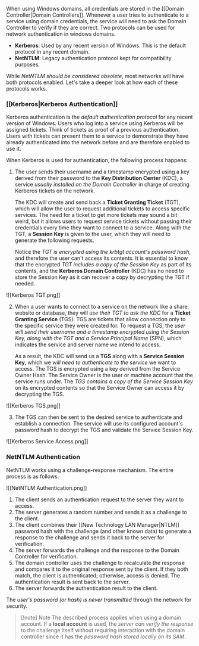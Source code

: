 
When using Windows domains, all credentials are stored in the [[Domain Controller|Domain Controllers]]. Whenever a user tries to authenticate to a service using domain credentials, the service will need to ask the Domain Controller to verify if they are correct. Two protocols can be used for network authentication in windows domains.

- **Kerberos**: Used by any recent version of Windows. This is the default protocol in any recent domain.
- **NetNTLM**: Legacy authentication protocol kept for compatibility purposes.

While *NetNTLM should be considered obsolete*, most networks will have both protocols enabled. Let's take a deeper look at how each of these protocols works.

### [[Kerberos|Kerberos Authentication]]

Kerberos authentication is the *default authentication protocol* for any recent version of Windows. Users who log into a service using Kerberos will be assigned tickets. Think of tickets as proof of a previous authentication. Users with tickets can present them to a service to demonstrate they have already authenticated into the network before and are therefore enabled to use it.

When Kerberos is used for authentication, the following process happens:

1. The user sends their username and a timestamp encrypted using a key derived from their password to the **Key Distribution Center** (KDC), a service *usually installed on the Domain Controller* in charge of creating Kerberos tickets on the network.

	The KDC will create and send back a **Ticket Granting Ticket** (TGT), which will allow the user to request additional tickets to access specific services. The need for a ticket to get more tickets may sound a bit weird, but it allows users to request service tickets without passing their credentials every time they want to connect to a service. Along with the TGT, a **Session Key** is given to the user, which they will need to generate the following requests.
	
	Notice the *TGT is encrypted using the krbtgt account's password hash*, and therefore the user can't access its contents. It is essential to know that the encrypted *TGT includes a copy of the Session Key* as part of its contents, and the **Kerberos Domain Controller** (KDC) has no need to store the Session Key as it can recover a copy by decrypting the TGT if needed.

![[Kerberos TGT.png]]

2. When a user wants to connect to a service on the network like a share, website or database, they will *use their TGT to ask the KDC* for a **Ticket Granting Service** (TGS). TGS are tickets that allow connection only to the specific service they were created for. To request a TGS, the *user will send their username and a timestamp encrypted using the Session Key, along with the TGT and a Service Principal Name* (SPN), which indicates the service and server name we intend to access.

	As a result, the KDC will send us a **TGS** along with a **Service Session Key**, which we *will need to authenticate to the service* we want to access. The TGS is encrypted using a key derived from the Service Owner Hash. The Service Owner is the user or machine account that the service runs under. The *TGS contains a copy of the Service Session Key* on its encrypted contents so that the Service Owner can access it by decrypting the TGS.

![[Kerberos TGS.png]]

3. The TGS can then be sent to the desired service to authenticate and establish a connection. The service will use its configured account's password hash to decrypt the TGS and validate the Service Session Key.

![[Kerberos Service Access.png]]

### NetNTLM Authentication

NetNTLM works using a challenge-response mechanism. The entire process is as follows.

![[NetNTLM Authentication.png]]

1. The client sends an authentication request to the server they want to access.
2. The server generates a random number and sends it as a challenge to the client.
3. The client combines their [[New Technology LAN Manager|NTLM]] password hash with the challenge (and other known data) to generate a response to the challenge and sends it back to the server for verification.
4. The server forwards the challenge and the response to the Domain Controller for verification.
5. The domain controller uses the challenge to recalculate the response and compares it to the original response sent by the client. If they both match, the client is authenticated; otherwise, access is denied. The authentication result is sent back to the server.
6. The server forwards the authentication result to the client.

The *user's password (or hash) is never transmitted* through the network for security.

>[!note] Note
>The described process applies when using a domain account. If a **local account** is used, the *server can verify the response* to the challenge itself without requiring interaction with the domain controller since it has the *password hash stored locally on its SAM*.

